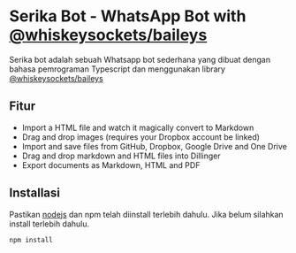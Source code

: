 # Serika Bot - WhatsApp Bot with [@whiskeysockets/baileys](https://github.com/WhiskeySockets/Baileys)

Serika bot adalah sebuah Whatsapp bot sederhana yang dibuat dengan bahasa pemrograman Typescript dan menggunakan library [@whiskeysockets/baileys](https://github.com/WhiskeySockets/Baileys)

## Fitur

- Import a HTML file and watch it magically convert to Markdown
- Drag and drop images (requires your Dropbox account be linked)
- Import and save files from GitHub, Dropbox, Google Drive and One Drive
- Drag and drop markdown and HTML files into Dillinger
- Export documents as Markdown, HTML and PDF

## Installasi

Pastikan [nodejs](https://nodejs.org/en/download/package-manager) dan npm telah diinstall terlebih dahulu. Jika belum silahkan install terlebih dahulu.
```sh
npm install
```